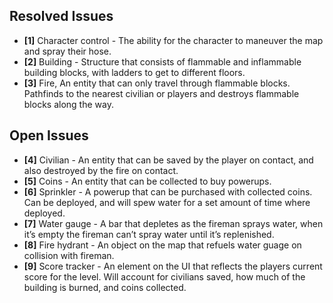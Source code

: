 ## Resolved Issues ##

- **[1]** Character control - The ability for the character to maneuver the map and spray their hose.
- **[2]** Building - Structure that consists of flammable and inflammable building blocks, with ladders to get to different floors.
- **[3]** Fire, An entity that can only travel through flammable blocks. Pathfinds to the nearest civilian or players and destroys flammable blocks along the way.

## Open Issues ##

- **[4]** Civilian - An entity that can be saved by the player on contact, and also destroyed by the fire on contact.
- **[5]** Coins - An entity that can be collected to buy powerups.
- **[6]** Sprinkler - A powerup that can be purchased with collected coins. Can be deployed, and will spew water for a set amount of time where deployed.
- **[7]** Water gauge - A bar that depletes as the fireman sprays water, when it’s empty the fireman can’t spray water until it’s replenished. 
- **[8]** Fire hydrant - An object on the map that refuels water guage on collision with fireman.
- **[9]** Score tracker - An element on the UI that reflects the players current score for the level. Will account for civilians saved, how much of the building is burned, and coins collected.